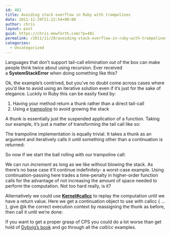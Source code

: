 ```yaml
---
id: 481
title: Avoiding stack overflow in Ruby with trampolines
date: 2011-11-29T21:22:54+00:00
author: chris
layout: post
guid: https://chris.mowforth.com/?p=481
permalink: /2011/11/29/avoiding-stack-overflow-in-ruby-with-trampolines/
categories:
  - Uncategorized
---
```

Languages that don&#8217;t support tail-call elimination out of the box can make people think twice about using recursion. Ever received a&nbsp;**SystemStackError** when doing something like this?



Ok, the example&#8217;s contrived, but you&#8217;ve no doubt come across cases where you&#8217;d like to avoid using an iterative solution even if it&#8217;s just for the sake of elegance. Luckily in Ruby this can be easily fixed by:

  1. Having your method return a thunk rather than a direct tail-call
  2. Using a [trampoline](http://en.wikipedia.org/wiki/Trampoline_(computers)#High_Level_Programming) to avoid growing the stack

A thunk is essentially just the suspended application of a function. Taking our example, it&#8217;s just a matter of transforming the tail call like so:



The trampoline implementation is equally trivial. It takes a thunk as an argument and iteratively calls it until something other than a continuation is returned:



So now if we start the ball rolling with our trampoline call:



We can run _increment_ as long as we like without blowing the stack. As there&#8217;s no base case it&#8217;ll continue indefinitely- a worst-case example. Using continuation-passing here trades a time-penalty in higher-order function calls for the advantage of not increasing the amount of space needed to perform the computation. Not too hard really, is it?

Alternatively we could use&nbsp;**[Kernel#callcc](http://ruby-doc.org/docs/ProgrammingRuby/html/ref_m_kernel.html#Kernel.callcc)** to replay the computation until we have a return value. Here we get a continuation object to use with callcc { &#8230; }, give @k the correct execution context by reassigning the thunk as before, then call it until we&#8217;re done:



If you want to get a proper grasp of CPS you could do a lot worse than get hold of [Dybvig&#8217;s book](http://books.google.ie/books?id=wftS4tj4XFMC&pg=PA104&lpg=PA104&dq=dybvig+call/cc&source=bl&ots=BgIe-Kt_Sl&sig=Vvs6QSDnfdwdAXw8kgveUeY_NHc&hl=en&ei=8zTVTq75EoPChAef4Plq&sa=X&oi=book_result&ct=result&resnum=1&ved=0CBoQ6AEwAA#v=onepage&q&f=false) and go through all the _call/cc_ examples.